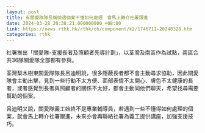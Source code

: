 ```yaml
---
layout: post
title: 有關愛隊隊長稱倘遇個案不懂如何處理　會馬上轉介社署跟進
date: 2024-03-28 20:38:21.000000000 +08:00
link: https://news.rthk.hk/rthk/ch/component/k2/1746711-20240328.htm
categories: rthk
---
```


社署推出「關愛隊-支援長者及照顧者先導計劃」，以荃灣及南區作為試點，兩區合共36隊關愛隊全部都有參與。

荃灣梨木樹東關愛隊隊長呂迪明說，很多隱蔽長者都不會主動尋求協助，因此關愛隊會主動出擊，見到一些行動不太方便、面部表情不太開心、膚色不太健康的長者，或者感覺到長者與照顧者的關係不太好，都會主動同他們聊天，希望找尋需要幫助的個案。

呂迪明又說，關愛隊義工始終不是專業輔導員，若遇到一些不懂得如何處理的個案，就會馬上轉介社署跟進，未來亦會再聯絡社署為義工提供講座，加強支援技巧。
